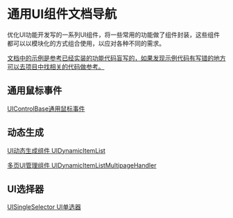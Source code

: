 # 通用UI组件文档导航

优化UI功能开发写的一系列UI组件，将一些常用的功能做了组件封装，这些组件都可以以模块化的方式组合使用，以应对各种不同的需求。

<u>文档中的示例是参考已经实装的功能代码盲写的，如果发现示例代码有写错的地方可以去项目中找相关的代码做参考。</u>

## 通用鼠标事件

[UIControlBase通用鼠标事件](UIControlBase/UIControlBase通用鼠标事件.md) 

## 动态生成

[UI动态生成组件 UIDynamicItemList](DynamicItemList/UI动态生成组件_UIDynamicItemListT.md) 

[多页UI管理组件 UIDynamicItemListMultipageHandler](DynamicItemList/多页动态生成UI管理组件_UIDynamicItemListMultipageHandler.md) 

## UI选择器

[UISingleSelector UI单选器](UISelector/UISingleSelector_UI单选器.md)

